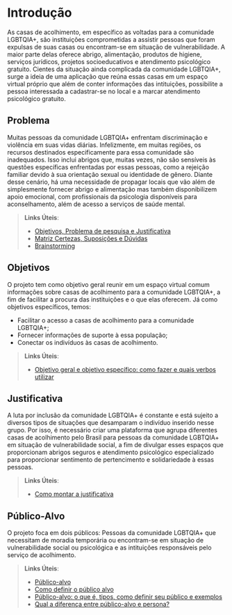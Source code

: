 # Introdução  

As casas de acolhimento, em específico as voltadas para a comunidade LGBTQIA+, são instituições comprometidas a assistir pessoas que foram expulsas de suas casas ou encontram-se em situação de vulnerabilidade. A maior parte delas oferece abrigo, alimentação, produtos de higiene, serviços jurídicos, projetos socioeducativos e atendimento psicológico gratuito. 
Cientes da situação ainda complicada da comunidade LGBTQIA+, surge a ideia de uma aplicação que reúna essas casas em um espaço virtual próprio que além de conter informações das intituições, possibilite a pessoa interessada a cadastrar-se no local e a marcar atendimento psicológico gratuito.

## Problema

Muitas pessoas da comunidade LGBTQIA+ enfrentam discriminação e violência em suas vidas diárias. Infelizmente, em muitas regiões, os recursos destinados especificamente para essa comunidade são inadequados. Isso inclui abrigos que, muitas vezes, não são sensíveis às questões específicas enfrentadas por essas pessoas, como a rejeição familiar devido à sua orientação sexual ou identidade de gênero. Diante desse cenário, há uma necessidade de propagar  locais que vão além de simplesmente fornecer abrigo e alimentação mas também disponibilizem apoio emocional, com profissionais da psicologia disponíveis para aconselhamento, além de acesso a serviços de saúde mental. 

> **Links Úteis**:
> - [Objetivos, Problema de pesquisa e Justificativa](https://medium.com/@versioparole/objetivos-problema-de-pesquisa-e-justificativa-c98c8233b9c3)
> - [Matriz Certezas, Suposições e Dúvidas](https://medium.com/educa%C3%A7%C3%A3o-fora-da-caixa/matriz-certezas-suposi%C3%A7%C3%B5es-e-d%C3%BAvidas-fa2263633655)
> - [Brainstorming](https://www.euax.com.br/2018/09/brainstorming/)

## Objetivos

O projeto tem como objetivo geral reunir em um espaço virtual comum informações sobre casas de acolhimento para a comunidade LGBTQIA+, a fim de facilitar a procura das instituições e o que elas oferecem. Já como objetivos específicos, temos:

* Facilitar o acesso a casas de acolhimento para a comunidade LGBTQIA+;
* Fornecer informações de suporte à essa população;
* Conectar os indivíduos às casas de acolhimento.
 
> **Links Úteis**:
> - [Objetivo geral e objetivo específico: como fazer e quais verbos utilizar](https://blog.mettzer.com/diferenca-entre-objetivo-geral-e-objetivo-especifico/)

## Justificativa

A luta por inclusão da comunidade LGBTQIA+ é constante e está sujeito a diversos tipos de situações que desamparam o indivíduo inserido nesse grupo. Por isso, é necessário criar uma plataforma que agrupa diferentes casas de acolhimento pelo Brasil para pessoas da comunidade LGBTQIA+ em situação de vulnerabilidade social, a fim de divulgar esses espaços que proporcionam abrigos seguros e atendimento psicológico especializado para proporcionar sentimento de pertencimento e solidariedade à essas pessoas.

> **Links Úteis**:
> - [Como montar a justificativa](https://guiadamonografia.com.br/como-montar-justificativa-do-tcc/)

## Público-Alvo

O projeto foca em dois públicos: Pessoas da comunidade LGBTQIA+ que necessitam de moradia temporária ou encontram-se em situação de vulnerabilidade social ou psicológica e as intituições responsáveis pelo serviço de acolhimento.

> **Links Úteis**:
> - [Público-alvo](https://blog.hotmart.com/pt-br/publico-alvo/)
> - [Como definir o público alvo](https://exame.com/pme/5-dicas-essenciais-para-definir-o-publico-alvo-do-seu-negocio/)
> - [Público-alvo: o que é, tipos, como definir seu público e exemplos](https://klickpages.com.br/blog/publico-alvo-o-que-e/)
> - [Qual a diferença entre público-alvo e persona?](https://rockcontent.com/blog/diferenca-publico-alvo-e-persona/)
